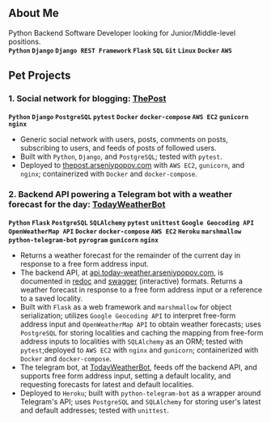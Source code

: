 ## About Me

Python Backend Software Developer looking for Junior/Middle-level positions.  
__`Python` `Django` `Django REST Framework` `Flask` `SQL` `Git` `Linux` `Docker` `AWS`__

## Pet Projects

### 1. Social network for blogging: [ThePost](https://github.com/Arseniy-Popov/ThePost)
__`Python` `Django` `PostgreSQL` `pytest` `Docker` `docker-compose` `AWS EC2` `gunicorn` `nginx`__
- Generic social network with users, posts, comments on posts, subscribing to users, and feeds of posts of followed users.
- Built with `Python`, `Django`, and `PostgreSQL`; tested with `pytest`.
- Deployed to [thepost.arseniypopov.com](http://thepost.arseniypopov.com/) with `AWS EC2`, `gunicorn`, and `nginx`; containerized with `Docker` and `docker-compose`.

### 2. Backend API powering a Telegram bot with a weather forecast for the day: [TodayWeatherBot](https://github.com/Arseniy-Popov/TodayWeatherBot)
__`Python` `Flask` `PostgreSQL` `SQLAlchemy` `pytest` `unittest` `Google Geocoding API` `OpenWeatherMap API` `Docker` `docker-compose` `AWS EC2` `Heroku` `marshmallow` `python-telegram-bot` `pyrogram` `gunicorn` `nginx`__
* Returns a weather forecast for the remainder of the current day in response to a free form address input.
* The backend API, at [api.today-weather.arseniypopov.com](http://api.today-weather.arseniypopov.com), is documented in [redoc](http://api.today-weather.arseniypopov.com/docs/redoc.html) and [swagger](http://api.today-weather.arseniypopov.com/docs/swagger.html) (interactive) formats. Returns a weather forecast in response to a free form address input or a reference to a saved locality.
* Built with `Flask` as a web framework and `marshmallow` for object serialization; utilizes `Google Geocoding API` to interpret free-form address input and `OpenWeatherMap API` to obtain weather forecasts; uses `PostgreSQL` for storing localities and caching the mapping from free-form address inputs to localities with `SQLAlchemy` as an ORM; tested with `pytest`;deployed to `AWS EC2` with `nginx` and `gunicorn`; containerized with `Docker` and `docker-compose`.
* The telegram bot, at [TodayWeatherBot](https://t.me/AMP_TodayWeatherBot), feeds off the backend API, and supports free form address input, setting a default locality, and requesting forecasts for latest and default localities.
* Deployed to `Heroku`; built with `python-telegram-bot` as a wrapper around Telegram's API; uses `PostgreSQL` and `SQLAlchemy` for storing user's latest and default addresses; tested with `unittest`.



